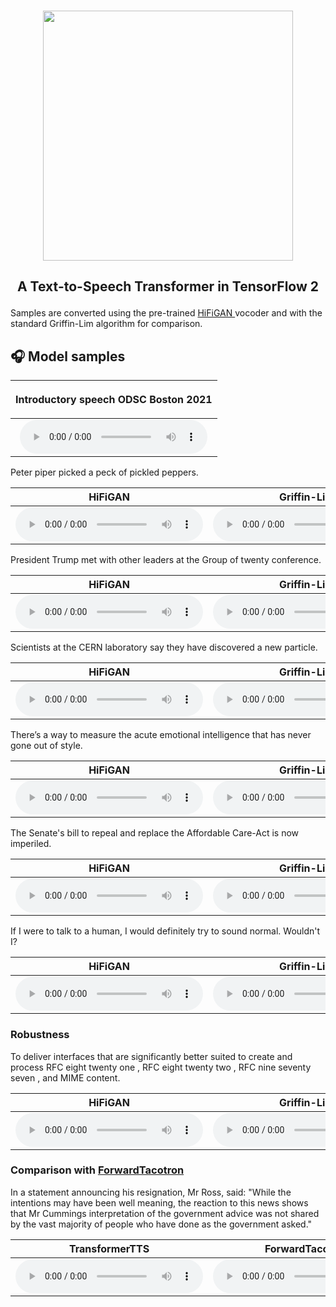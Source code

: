 <p align="center">
    <br>
    <img src="https://raw.githubusercontent.com/as-ideas/TransformerTTS/master/docs/transformer_logo.png" width="400"/>
    <br>
</p>

<h2 align="center">
<p>A Text-to-Speech Transformer in TensorFlow 2</p>
</h2>

<p class="text">Samples are converted using the pre-trained <a href="https://github.com/jik876/hifi-gan"> HiFiGAN </a> vocoder and with the standard Griffin-Lim algorithm for comparison.
</p>

## 🎧 Model samples

|<p class="text">Introductory speech ODSC Boston 2021</p>|
|:---:|
|<audio src="https://github.com/as-ideas/tts_model_outputs/blob/master/LJSpeech_TransformerTTS_hifigan/outputs/presentation_text/presentation_text_ljspeech_hifigan_bdf06b9_95000_new.wav?raw=true" controls preload></audio>|


<p class="text">Peter piper picked a peck of pickled peppers.</p>

| <b>HiFiGAN</b> | <b>Griffin-Lim</b> |
|:---:|:---:|
|<audio src="https://github.com/as-ideas/tts_model_outputs/blob/master/LJSpeech_TransformerTTS_hifigan/outputs/test_sentences/test_sentences_ljspeech_hifigan_bdf06b9_95000_6.wav?raw=true" controls preload></audio>|<audio src="https://github.com/as-ideas/tts_model_outputs/blob/master/LJSpeech_TransformerTTS_glim/outputs/test_sentences/test_sentences_ljspeech_bdf06b9_95000_6.wav?raw=true" controls preload></audio>|

<p class="text">President Trump met with other leaders at the Group of twenty conference.</p>

| <b>HiFiGAN</b> | <b>Griffin-Lim</b> |
|:---:|:---:|
|<audio src="https://github.com/as-ideas/tts_model_outputs/blob/master/LJSpeech_TransformerTTS_hifigan/outputs/test_sentences/test_sentences_ljspeech_hifigan_bdf06b9_95000_2.wav?raw=true" controls preload></audio>|<audio src="https://github.com/as-ideas/tts_model_outputs/blob/master/LJSpeech_TransformerTTS_glim/outputs/test_sentences/test_sentences_ljspeech_bdf06b9_95000_2.wav?raw=true" controls preload></audio>|

<p class="text">Scientists at the CERN laboratory say they have discovered a new particle.</p>

| <b>HiFiGAN</b> | <b>Griffin-Lim</b> |
|:---:|:---:|
|<audio src="https://github.com/as-ideas/tts_model_outputs/blob/master/LJSpeech_TransformerTTS_hifigan/outputs/test_sentences/test_sentences_ljspeech_hifigan_bdf06b9_95000_3.wav?raw=true" controls preload></audio>|<audio src="https://github.com/as-ideas/tts_model_outputs/blob/master/LJSpeech_TransformerTTS_glim/outputs/test_sentences/test_sentences_ljspeech_bdf06b9_95000_3.wav?raw=true" controls preload></audio>|

<p class="text">There’s a way to measure the acute emotional intelligence that has never gone out of style.</p>

| <b>HiFiGAN</b> | <b>Griffin-Lim</b> |
|:---:|:---:|
|<audio src="https://github.com/as-ideas/tts_model_outputs/blob/master/LJSpeech_TransformerTTS_hifigan/outputs/test_sentences/test_sentences_ljspeech_hifigan_bdf06b9_95000_4.wav?raw=true" controls preload></audio>|<audio src="https://github.com/as-ideas/tts_model_outputs/blob/master/LJSpeech_TransformerTTS_glim/outputs/test_sentences/test_sentences_ljspeech_bdf06b9_95000_4.wav?raw=true" controls preload></audio>|

<p class="text">The Senate's bill to repeal and replace the Affordable Care-Act is now imperiled.</p>

| <b>HiFiGAN</b> | <b>Griffin-Lim</b> |
|:---:|:---:|
|<audio src="https://github.com/as-ideas/tts_model_outputs/blob/master/LJSpeech_TransformerTTS_hifigan/outputs/test_sentences/test_sentences_ljspeech_hifigan_bdf06b9_95000_5.wav?raw=true" controls preload></audio>|<audio src="https://github.com/as-ideas/tts_model_outputs/blob/master/LJSpeech_TransformerTTS_glim/outputs/test_sentences/test_sentences_ljspeech_bdf06b9_95000_5.wav?raw=true" controls preload></audio>|


<p class="text">If I were to talk to a human, I would definitely try to sound normal. Wouldn't I?</p>

| <b>HiFiGAN</b> | <b>Griffin-Lim</b> |
|:---:|:---:|
|<audio src="https://github.com/as-ideas/tts_model_outputs/blob/master/LJSpeech_TransformerTTS_hifigan/outputs/test_sentences/test_sentences_ljspeech_hifigan_bdf06b9_95000_7.wav?raw=true" controls preload></audio>|<audio src="https://github.com/as-ideas/tts_model_outputs/blob/master/LJSpeech_TransformerTTS_glim/outputs/test_sentences/test_sentences_ljspeech_bdf06b9_95000_7.wav?raw=true" controls preload></audio>|


### Robustness

<p class="text">To deliver interfaces that are significantly better suited to create and process RFC eight twenty one , RFC eight twenty two , RFC nine seventy seven , and MIME content.</p>

| <b>HiFiGAN</b> | <b>Griffin-Lim</b> |
|:---:|:---:|
|<audio src="https://github.com/as-ideas/tts_model_outputs/blob/master/LJSpeech_TransformerTTS_hifigan/outputs/mime_content/mime_content_ljspeech_hifigan_bdf06b9_95000.wav?raw=true" controls preload></audio>|<audio src="https://github.com/as-ideas/tts_model_outputs/blob/master/LJSpeech_TransformerTTS_glim/outputs/mime_content/mime_content_ljspeech_bdf06b9_95000.wav?raw=true" controls preload></audio>|


### Comparison with [ForwardTacotron](https://github.com/as-ideas/ForwardTacotron)
<p class="text"> In a statement announcing his resignation, Mr Ross, said: "While the intentions may have been well meaning, the reaction to this news shows that Mr Cummings interpretation of the government advice was not shared by the vast majority of people who have done as the government asked."</p>

| TransformerTTS | ForwardTacotron |
|:---:|:---:|
|<audio src="https://github.com/as-ideas/tts_model_outputs/blob/master/LJSpeech_TransformerTTS_hifigan/outputs/statement/statement_ljspeech_hifigan_bdf06b9_95000.wav?raw=true" controls preload></audio>|<audio src="https://github.com/as-ideas/tts_model_outputs/blob/master/ljspeech_forward/forward_transformer_comparison.wav?raw=true" controls preload></audio>|
